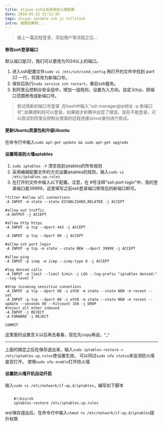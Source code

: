 ```yaml
---
title: aliyun ssh以及简易防火墙配置
date: 2018-05-22 15:11:39
tags: aliyun iptable ssh js fullstack
intro: 慢慢折腾吧...
---
```


> 接上一篇远程登录，添加用户等流程之后...

#### **修改ssh登录端口**
默认端口是22，我们可以更改为1024以上的端口。
1. 进入ssh配置文件`sudo vi /etc/ssh/sshd_config` 再打开的文件中找到 port 22 一行，将其改为新端口号。
2. 保存后执行`sudo service ssh restart`，重启ssh服务。
3. 到阿里云控制台安全组中，增加一组规则，设置为入方向，自定义tcp，把端口范围修改成新端口号。
> 尝试用新的端口号登录 ,在bash中输入"ssh manager@ip地址 -p 新端口号",如果顺利则可以登录，如果刚才折腾中出现了错误，现在不能登录，可以尝试到阿里云控制台里面的远程连接以root身份进行尝试。

#### **更新Ubuntu资源包和升级Ubuntu**
在命令行中输入`sudo apt-get update && sudo apt-get upgrade`

#### **设置简易防火墙aptables**
1. `sudo iptables -F` 清空目前iptables的所有规则
2. 采用编辑配置文件的方式设置iptables的规则，输入`sudo vi /etc/iptables.up.rules`
3. 在打开的文件中输入以下配置。注意，在 #号注释"ssh port login"中，我的登录端口是39999，这里填写之前ssh登录端口修改后的新端口即可。
```
*filter #allow all connections
-A INPUT -m state --state ESTABLISHED,RELATED -j ACCEPT

#allow out traffic
-A OUTPUT -j ACCEPT

#allow http https
-A INPUT -p tcp --dport 443 -j ACCEPT

-A INPUT -p tcp --dport 80 -j ACCEPT

#allow ssh port login
-A INPUT -p tcp -m state --state NEW --dport 39999 -j ACCEPT

#allow ping
-A INPUT -p icmp -m icmp --icmp-type 8 -j ACCEPT

#log denied calls
-A INPUT -m limit --limit 5/min -j LOG --log-prefix "iptables denied:" --log-level 7

#drop incoming sensitive connetions
-A INPUT -p tcp --dport 80 -i eth0 -m state --state NEW -m recent --set
-A INPUT -p tcp --dport 80 -i eth0 -m state --state NEW -m recent --update --seconds 60 --hitcount 150 -j DROP
#reject all other inbound
-A INPUT -j REJECT
-A FORWARD -j REJECT

COMMIT
```
这里面的设置含义以后再去看看，现在先copy再说。^_^

-------

上面的搞定之后在保存退出来，输入`sudo iptables-restore < /etc/iptables.up.rules`使设置生效。
可以同过`sudo ufw status`来监测防火墙是否打开。
使用`sudo ufw enable`打开防火墙


#### **设置防火墙开机自动开启**
输入```sudo vi /etc/network/if-up.d/iptables```，编写如下脚本
```

    #!/bin/sh
    iptables-restore /etc/iptables.up.rules

```
wq!保存退出后，在命令行中输入`chmod +x /etc/network/if-up.d/iptables`提升权限
